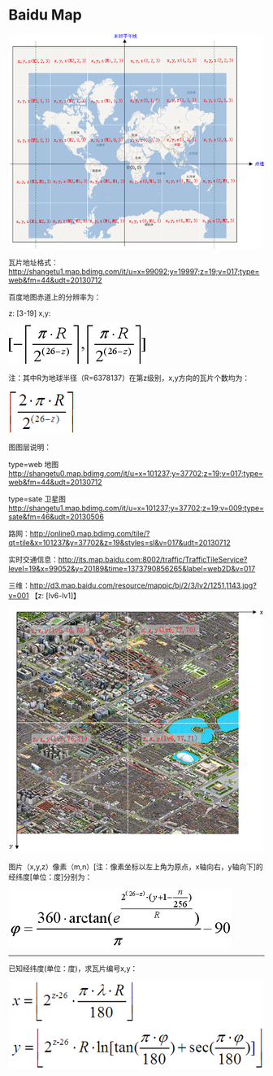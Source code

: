 #   Baidu Map

![Alt text](../assets/8.png)
    
瓦片地址格式：http://shangetu1.map.bdimg.com/it/u=x=99092;y=19997;z=19;v=017;type=web&fm=44&udt=20130712 

百度地图赤道上的分辨率为：

z: [3-19]    x,y:

![Alt text](../assets/9.png)

注：其中R为地球半径（R=6378137）在第z级别，x,y方向的瓦片个数均为：

![Alt text](../assets/10.png)

图图层说明：

type=web 地图   http://shangetu0.map.bdimg.com/it/u=x=101237;y=37702;z=19;v=017;type=web&fm=44&udt=20130712

type=sate 卫星图  http://shangetu1.map.bdimg.com/it/u=x=101237;y=37702;z=19;v=009;type=sate&fm=46&udt=20130506

路网：http://online0.map.bdimg.com/tile/?qt=tile&x=101237&y=37702&z=19&styles=sl&v=017&udt=20130712

实时交通信息：http://its.map.baidu.com:8002/traffic/TrafficTileService?level=19&x=99052&y=20189&time=1373790856265&label=web2D&v=017

三维：http://d3.map.baidu.com/resource/mappic/bj/2/3/lv2/1251,1143.jpg?v=001  【z: [lv6-lv1]】

![Alt text](../assets/11.png)

图片（x,y,z）像素（m,n）[注：像素坐标以左上角为原点，x轴向右，y轴向下]的经纬度[单位：度]分别为：

![Alt text](../assets/12.png)

-----------------------------------------------------------------------------

已知经纬度(单位：度)，求瓦片编号x,y：

![Alt text](../assets/13.png)






